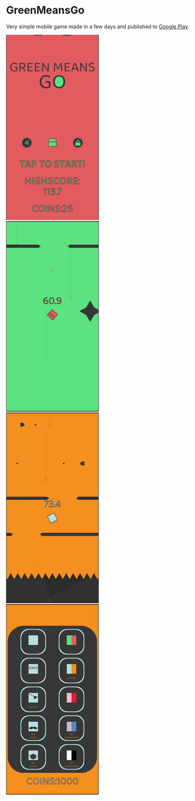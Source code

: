 # GreenMeansGo

Very simple mobile game made in a few days and published to [Google Play](https://play.google.com/store/apps/details?id=com.AxelYoung.GreenMeansGo).

<img src="Git/screenshot.png"  style="width: 50%; height: 50%"/>
<img src="Git/screenshot2.jpg"  style="width: 50%; height: 50%"/>
<img src="Git/screenshot3.jpg"  style="width: 50%; height: 50%"/>
<img src="Git/screenshot4.jpg"  style="width: 50%; height: 50%"/>
